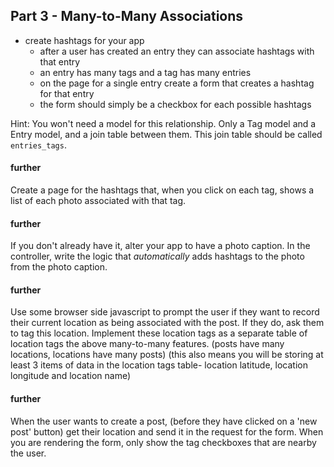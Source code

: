 ## Part 3 - Many-to-Many Associations

- create hashtags for your app
  - after a user has created an entry they can associate hashtags with that entry
  - an entry has many tags and a tag has many entries
  - on the page for a single entry create a form that creates a hashtag for that entry
  - the form should simply be a checkbox for each possible hashtags

Hint: You won't need a model for this relationship. Only a Tag model and a Entry model, and a join table between them. This join table should be called `entries_tags`.

#### further
Create a page for the hashtags that, when you click on each tag, shows a list of each photo associated with that tag.

#### further
If you don't already have it, alter your app to have a photo caption. In the controller, write the logic that *automatically* adds hashtags to the photo from the photo caption.


#### further
Use some browser side javascript to prompt the user if they want to record their current location as being associated with the post. If they do, ask them to tag this location. Implement these location tags as a separate table of location tags the above many-to-many features. (posts have many locations, locations have many posts) (this also means you will be storing at least 3 items of data in the location tags table- location latitude, location longitude and location name)

#### further
When the user wants to create a post, (before they have clicked on a 'new post' button) get their location and send it in the request for the form. When you are rendering the form, only show the tag checkboxes that are nearby the user.